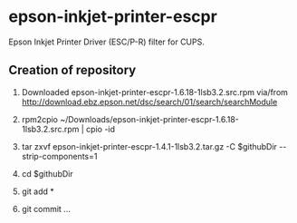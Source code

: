 # epson-inkjet-printer-escpr

Epson Inkjet Printer Driver (ESC/P-R) filter for CUPS.

## Creation of repository


1. Downloaded epson-inkjet-printer-escpr-1.6.18-1lsb3.2.src.rpm via/from http://download.ebz.epson.net/dsc/search/01/search/searchModule

2. rpm2cpio ~/Downloads/epson-inkjet-printer-escpr-1.6.18-1lsb3.2.src.rpm | cpio -id

3. tar zxvf epson-inkjet-printer-escpr-1.4.1-1lsb3.2.tar.gz -C $githubDir --strip-components=1

4. cd $githubDir

5. git add *

6. git commit ...
